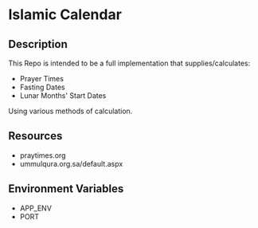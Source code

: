 # Islamic Calendar

## Description

This Repo is intended to be a full implementation that supplies/calculates:

- Prayer Times
- Fasting Dates
- Lunar Months' Start Dates

Using various methods of calculation.

## Resources

- praytimes.org
- ummulqura.org.sa/default.aspx

## Environment Variables

- APP_ENV
- PORT
